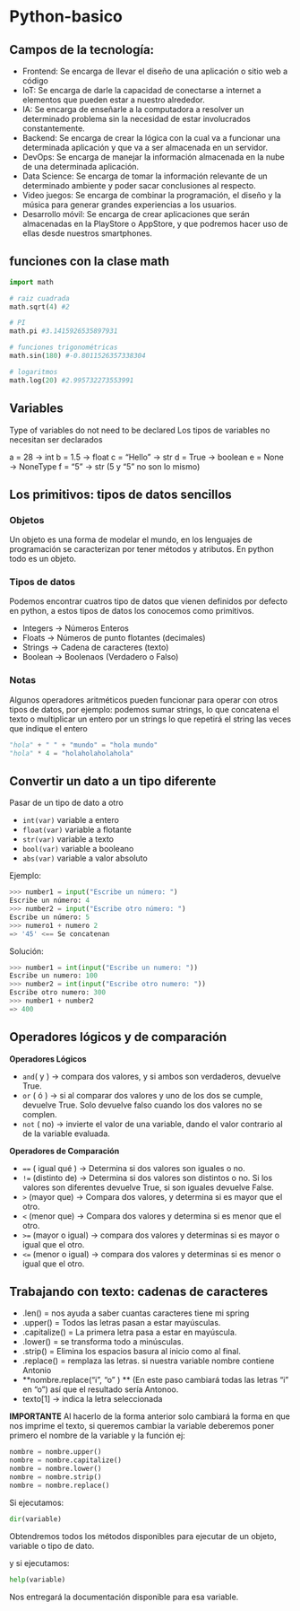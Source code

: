 # Python-basico

## Campos de la tecnología:

- Frontend: Se encarga de llevar el diseño de una aplicación o sitio web a código
- IoT: Se encarga de darle la capacidad de conectarse a internet a elementos que pueden estar a nuestro alrededor.
- IA: Se encarga de enseñarle a la computadora a resolver un determinado problema sin la necesidad de estar involucrados constantemente.
- Backend: Se encarga de crear la lógica con la cual va a funcionar una determinada aplicación y que va a ser almacenada en un servidor.
- DevOps: Se encarga de manejar la información almacenada en la nube de una determinada aplicación.
- Data Science: Se encarga de tomar la información relevante de un determinado ambiente y poder sacar conclusiones al respecto.
- Video juegos: Se encarga de combinar la programación, el diseño y la música para generar grandes experiencias a los usuarios.
- Desarrollo móvil: Se encarga de crear aplicaciones que serán almacenadas en la PlayStore o AppStore, y que podremos hacer uso de ellas desde nuestros smartphones.

## funciones con la clase math

```python
import math

# raiz cuadrada
math.sqrt(4) #2

# PI
math.pi #3.1415926535897931

# funciones trigonométricas
math.sin(180) #-0.8011526357338304

# logaritmos
math.log(20) #2.995732273553991
```

## Variables

Type of variables do not need to be declared
Los tipos de variables no necesitan ser declarados

a = 28 → int
b = 1.5 → float
c = “Hello” → str
d = True → boolean
e = None → NoneType
f = “5” → str (5 y “5” no son lo mismo)

## Los primitivos: tipos de datos sencillos

### Objetos

Un objeto es una forma de modelar el mundo, en los lenguajes de programación se caracterizan por tener métodos y atributos. En python todo es un objeto.

### Tipos de datos

Podemos encontrar cuatros tipo de datos que vienen definidos por defecto en python, a estos tipos de datos los conocemos como primitivos.

- Integers → Números Enteros
- Floats → Números de punto flotantes (decimales)
- Strings → Cadena de caracteres (texto)
- Boolean → Boolenaos (Verdadero o Falso)

### Notas

Algunos operadores aritméticos pueden funcionar para operar con otros tipos de datos, por ejemplo: podemos sumar strings, lo que concatena el texto o multiplicar un entero por un strings lo que repetirá el string las veces que indique el entero

```python
"hola" + " " + "mundo" = "hola mundo"
"hola" * 4 = "holaholaholahola"
```

## Convertir un dato a un tipo diferente

Pasar de un tipo de dato a otro

- `int(var)` variable a entero
- `float(var)` variable a flotante
- `str(var)` variable a texto
- `bool(var)` variable a booleano
- `abs(var)` variable a valor absoluto

Ejemplo:

```python
>>> number1 = input("Escribe un número: ")
Escribe un número: 4
>>> number2 = input("Escribe otro número: ")
Escribe un número: 5
>>> numero1 + numero 2
=> '45' <== Se concatenan
```

Solución:

```python
>>> number1 = int(input("Escribe un numero: "))
Escribe un numero: 100
>>> number2 = int(input("Escribe otro numero: "))
Escribe otro numero: 300
>>> number1 + number2
=> 400
```

## Operadores lógicos y de comparación

**Operadores Lógicos**

- `and`( y ) -> compara dos valores, y si ambos son verdaderos, devuelve True.
- `or` ( ó ) -> si al comparar dos valores y uno de los dos se cumple, devuelve True. Solo devuelve falso cuando los dos valores no se complen.
- `not` ( no) -> invierte el valor de una variable, dando el valor contrario al de la variable evaluada.

**Operadores de Comparación**

- `==` ( igual qué ) -> Determina si dos valores son iguales o no.
- `!=` (distinto de) -> Determina si dos valores son distintos o no. Si los valores son diferentes devuelve True, si son iguales devuelve False.
- `>` (mayor que) -> Compara dos valores, y determina si es mayor que el otro.
- `<` (menor que) -> Compara dos valores y determina si es menor que el otro.
- `>=` (mayor o igual) -> compara dos valores y determinas si es mayor o igual que el otro.
- `<=` (menor o igual) -> compara dos valores y determinas si es menor o igual que el otro.

## Trabajando con texto: cadenas de caracteres

- .len() = nos ayuda a saber cuantas caracteres tiene mi spring
- .upper() = Todos las letras pasan a estar mayúsculas.
- .capitalize() = La primera letra pasa a estar en mayúscula.
- .lower() = se transforma todo a minúsculas.
- .strip() = Elimina los espacios basura al inicio como al final.
- .replace() = remplaza las letras. si nuestra variable nombre contiene Antonio
- **nombre.replace(“i”, “o” ) ** (En este paso cambiará todas las letras “i” en “o”) así que el resultado sería Antonoo.
- texto[1] → indica la letra seleccionada

**IMPORTANTE**
Al hacerlo de la forma anterior solo cambiará la forma en que nos imprime el texto, si queremos cambiar la variable deberemos poner primero el nombre de la variable y la función ej:

```python
nombre = nombre.upper()
nombre = nombre.capitalize()
nombre = nombre.lower()
nombre = nombre.strip()
nombre = nombre.replace()
```

Si ejecutamos:

```python
dir(variable)
```

Obtendremos todos los métodos disponibles para ejecutar de un objeto, variable o tipo de dato.

y si ejecutamos:

```python
help(variable)
```

Nos entregará la documentación disponible para esa variable.
